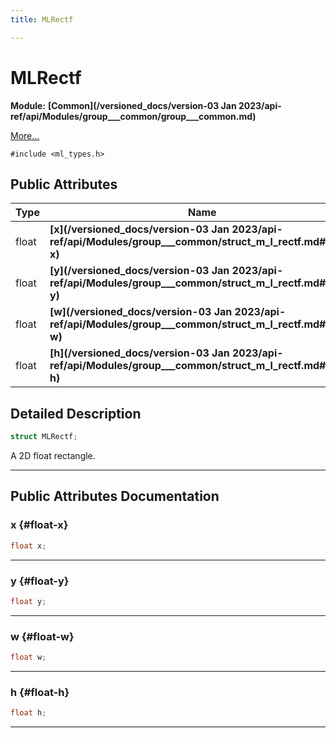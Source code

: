 ```yaml
---
title: MLRectf

---
```


# MLRectf

**Module:** **[Common](/versioned_docs/version-03 Jan 2023/api-ref/api/Modules/group___common/group___common.md)**



 [More...](#detailed-description)


`#include <ml_types.h>`

## Public Attributes

| Type           | Name           |
| -------------- | -------------- |
| float | **[x](/versioned_docs/version-03 Jan 2023/api-ref/api/Modules/group___common/struct_m_l_rectf.md#float-x)**  |
| float | **[y](/versioned_docs/version-03 Jan 2023/api-ref/api/Modules/group___common/struct_m_l_rectf.md#float-y)**  |
| float | **[w](/versioned_docs/version-03 Jan 2023/api-ref/api/Modules/group___common/struct_m_l_rectf.md#float-w)**  |
| float | **[h](/versioned_docs/version-03 Jan 2023/api-ref/api/Modules/group___common/struct_m_l_rectf.md#float-h)**  |

## Detailed Description

```cpp
struct MLRectf;
```


A 2D float rectangle. 





-----------
## Public Attributes Documentation

### x {#float-x}

```cpp
float x;
```






-----------

### y {#float-y}

```cpp
float y;
```






-----------

### w {#float-w}

```cpp
float w;
```






-----------

### h {#float-h}

```cpp
float h;
```






-----------

